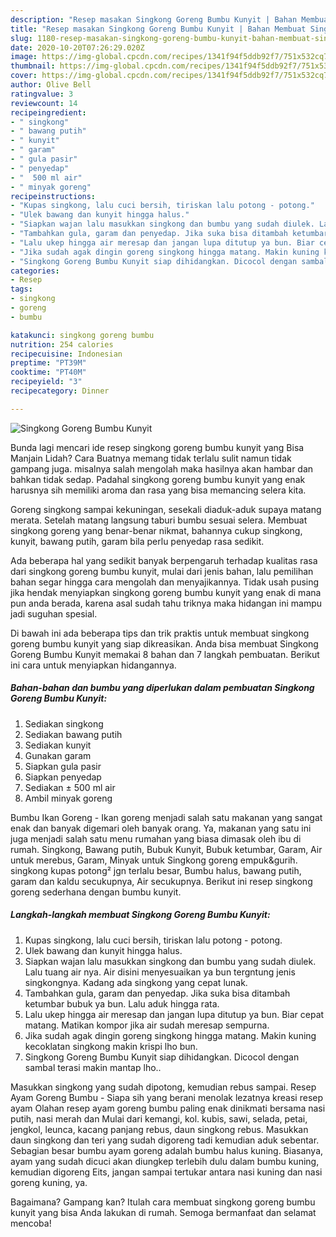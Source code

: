 ```yaml
---
description: "Resep masakan Singkong Goreng Bumbu Kunyit | Bahan Membuat Singkong Goreng Bumbu Kunyit Yang Bikin Ngiler"
title: "Resep masakan Singkong Goreng Bumbu Kunyit | Bahan Membuat Singkong Goreng Bumbu Kunyit Yang Bikin Ngiler"
slug: 1180-resep-masakan-singkong-goreng-bumbu-kunyit-bahan-membuat-singkong-goreng-bumbu-kunyit-yang-bikin-ngiler
date: 2020-10-20T07:26:29.020Z
image: https://img-global.cpcdn.com/recipes/1341f94f5ddb92f7/751x532cq70/singkong-goreng-bumbu-kunyit-foto-resep-utama.jpg
thumbnail: https://img-global.cpcdn.com/recipes/1341f94f5ddb92f7/751x532cq70/singkong-goreng-bumbu-kunyit-foto-resep-utama.jpg
cover: https://img-global.cpcdn.com/recipes/1341f94f5ddb92f7/751x532cq70/singkong-goreng-bumbu-kunyit-foto-resep-utama.jpg
author: Olive Bell
ratingvalue: 3
reviewcount: 14
recipeingredient:
- " singkong"
- " bawang putih"
- " kunyit"
- " garam"
- " gula pasir"
- " penyedap"
- "  500 ml air"
- " minyak goreng"
recipeinstructions:
- "Kupas singkong, lalu cuci bersih, tiriskan lalu potong - potong."
- "Ulek bawang dan kunyit hingga halus."
- "Siapkan wajan lalu masukkan singkong dan bumbu yang sudah diulek. Lalu tuang air nya. Air disini menyesuaikan ya bun tergntung jenis singkongnya. Kadang ada singkong yang cepat lunak."
- "Tambahkan gula, garam dan penyedap. Jika suka bisa ditambah ketumbar bubuk ya bun. Lalu aduk hingga rata."
- "Lalu ukep hingga air meresap dan jangan lupa ditutup ya bun. Biar cepat matang. Matikan kompor jika air sudah meresap sempurna."
- "Jika sudah agak dingin goreng singkong hingga matang. Makin kuning kecoklatan singkong makin krispi lho bun."
- "Singkong Goreng Bumbu Kunyit siap dihidangkan. Dicocol dengan sambal terasi makin mantap lho.."
categories:
- Resep
tags:
- singkong
- goreng
- bumbu

katakunci: singkong goreng bumbu 
nutrition: 254 calories
recipecuisine: Indonesian
preptime: "PT39M"
cooktime: "PT40M"
recipeyield: "3"
recipecategory: Dinner

---
```



![Singkong Goreng Bumbu Kunyit](https://img-global.cpcdn.com/recipes/1341f94f5ddb92f7/751x532cq70/singkong-goreng-bumbu-kunyit-foto-resep-utama.jpg)

Bunda lagi mencari ide resep singkong goreng bumbu kunyit yang Bisa Manjain Lidah? Cara Buatnya memang tidak terlalu sulit namun tidak gampang juga. misalnya salah mengolah maka hasilnya akan hambar dan bahkan tidak sedap. Padahal singkong goreng bumbu kunyit yang enak harusnya sih memiliki aroma dan rasa yang bisa memancing selera kita.

Goreng singkong sampai kekuningan, sesekali diaduk-aduk supaya matang merata. Setelah matang langsung taburi bumbu sesuai selera. Membuat singkong goreng yang benar-benar nikmat, bahannya cukup singkong, kunyit, bawang putih, garam bila perlu penyedap rasa sedikit.

Ada beberapa hal yang sedikit banyak berpengaruh terhadap kualitas rasa dari singkong goreng bumbu kunyit, mulai dari jenis bahan, lalu pemilihan bahan segar hingga cara mengolah dan menyajikannya. Tidak usah pusing jika hendak menyiapkan singkong goreng bumbu kunyit yang enak di mana pun anda berada, karena asal sudah tahu triknya maka hidangan ini mampu jadi suguhan spesial.


Di bawah ini ada beberapa tips dan trik praktis untuk membuat singkong goreng bumbu kunyit yang siap dikreasikan. Anda bisa membuat Singkong Goreng Bumbu Kunyit memakai 8 bahan dan 7 langkah pembuatan. Berikut ini cara untuk menyiapkan hidangannya.

<!--inarticleads1-->

##### Bahan-bahan dan bumbu yang diperlukan dalam pembuatan Singkong Goreng Bumbu Kunyit:

1. Sediakan  singkong
1. Sediakan  bawang putih
1. Sediakan  kunyit
1. Gunakan  garam
1. Siapkan  gula pasir
1. Siapkan  penyedap
1. Sediakan  ± 500 ml air
1. Ambil  minyak goreng


Bumbu Ikan Goreng - Ikan goreng menjadi salah satu makanan yang sangat enak dan banyak digemari oleh banyak orang. Ya, makanan yang satu ini juga menjadi salah satu menu rumahan yang biasa dimasak oleh ibu di rumah. Singkong, Bawang putih, Bubuk Kunyit, Bubuk ketumbar, Garam, Air untuk merebus, Garam, Minyak untuk Singkong goreng empuk&amp;gurih. singkong kupas potong² jgn terlalu besar, Bumbu halus, bawang putih, garam dan kaldu secukupnya, Air secukupnya. Berikut ini resep singkong goreng sederhana dengan bumbu kunyit. 

<!--inarticleads2-->

##### Langkah-langkah membuat Singkong Goreng Bumbu Kunyit:

1. Kupas singkong, lalu cuci bersih, tiriskan lalu potong - potong.
1. Ulek bawang dan kunyit hingga halus.
1. Siapkan wajan lalu masukkan singkong dan bumbu yang sudah diulek. Lalu tuang air nya. Air disini menyesuaikan ya bun tergntung jenis singkongnya. Kadang ada singkong yang cepat lunak.
1. Tambahkan gula, garam dan penyedap. Jika suka bisa ditambah ketumbar bubuk ya bun. Lalu aduk hingga rata.
1. Lalu ukep hingga air meresap dan jangan lupa ditutup ya bun. Biar cepat matang. Matikan kompor jika air sudah meresap sempurna.
1. Jika sudah agak dingin goreng singkong hingga matang. Makin kuning kecoklatan singkong makin krispi lho bun.
1. Singkong Goreng Bumbu Kunyit siap dihidangkan. Dicocol dengan sambal terasi makin mantap lho..


Masukkan singkong yang sudah dipotong, kemudian rebus sampai. Resep Ayam Goreng Bumbu - Siapa sih yang berani menolak lezatnya kreasi resep ayam Olahan resep ayam goreng bumbu paling enak dinikmati bersama nasi putih, nasi merah dan Mulai dari kemangi, kol. kubis, sawi, selada, petai, jengkol, leunca, kacang panjang rebus, daun singkong rebus. Masukkan daun singkong dan teri yang sudah digoreng tadi kemudian aduk sebentar. Sebagian besar bumbu ayam goreng adalah bumbu halus kuning. Biasanya, ayam yang sudah dicuci akan diungkep terlebih dulu dalam bumbu kuning, kemudian digoreng Eits, jangan sampai tertukar antara nasi kuning dan nasi goreng kuning, ya. 

Bagaimana? Gampang kan? Itulah cara membuat singkong goreng bumbu kunyit yang bisa Anda lakukan di rumah. Semoga bermanfaat dan selamat mencoba!
